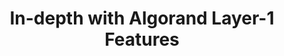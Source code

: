 ---
title: "In-depth with Algorand Layer-1 Features"
description: "This code heavy module brings you through many code examples very thoroughly and in-depth. Examples covered include: setting up a development environment, connecting to the SDK, creating accounts, funding accounts, sending transactions, querying the Blockchain, rekeying an account, creating a multisig account, creating an Asset, opting-in and atomic transactions."
type: "tutorial"
category: "Algorand Components"
difficulty: "Advanced"
summary: "A one-hour video with demos on building on Algorand"
file_path: "https://drive.google.com/file/d/1ICtG84iFTPE9Mp9xByM6j1Y6qiP56ipB/view"
image: "https://assets-global.website-files.com/5e39e095596498a8b9624af1/5ffca6e3e0d8ad9231cc2af6_Portfolio-course---final.png"
link: "https://youtu.be/YBFwPD75hso"
status: "open"
---